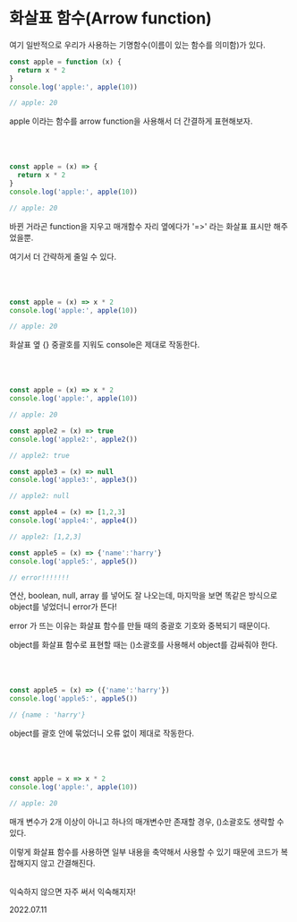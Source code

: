 # 화살표 함수(Arrow function)

여기 일반적으로 우리가 사용하는 기명함수(이름이 있는 함수를 의미함)가 있다.
```js
const apple = function (x) {
  return x * 2
}
console.log('apple:', apple(10))

// apple: 20
```

apple 이라는 함수를 arrow function을 사용해서 더 간결하게 표현해보자.<br/><br/><br/><br/>

```js
const apple = (x) => {
  return x * 2
}
console.log('apple:', apple(10))

// apple: 20
```
바뀐 거라곤 function을 지우고 매개함수 자리 옆에다가 '=>' 라는 화살표 표시만 해주었을뿐.

여기서 더 간략하게 줄일 수 있다.<br/><br/><br/><br/>

 
```js
const apple = (x) => x * 2
console.log('apple:', apple(10))

// apple: 20
```
화살표 옆 {} 중괄호를 지워도 console은 제대로 작동한다.<br/><br/><br/><br/>

```js
const apple = (x) => x * 2
console.log('apple:', apple(10))

// apple: 20

const apple2 = (x) => true
console.log('apple2:', apple2())

// apple2: true

const apple3 = (x) => null
console.log('apple3:', apple3())

// apple2: null

const apple4 = (x) => [1,2,3]
console.log('apple4:', apple4())

// apple2: [1,2,3]

const apple5 = (x) => {'name':'harry'}
console.log('apple5:', apple5())

// error!!!!!!!
```
연산, boolean, null, array 를 넣어도 잘 나오는데, 마지막을 보면 똑같은 방식으로 object를 넣었더니 error가 뜬다!

error 가 뜨는 이유는 화살표 함수를 만들 때의 중괄호 기호와 중복되기 때문이다.

object를 화살표 함수로 표현할 때는 ()소괄호를 사용해서 object를 감싸줘야 한다.<br/><br/><br/><br/>
 
```js
const apple5 = (x) => ({'name':'harry'})
console.log('apple5:', apple5())

// {name : 'harry'}
```
object를 괄호 안에 묶었더니 오류 없이 제대로 작동한다.<br/><br/><br/><br/>

```js
const apple = x => x * 2
console.log('apple:', apple(10))

// apple: 20
```
매개 변수가 2개 이상이 아니고 하나의 매개변수만 존재할 경우, ()소괄호도 생략할 수 있다.

이렇게 화살표 함수를 사용하면 일부 내용을 축약해서 사용할 수 있기 때문에 코드가 복잡해지지 않고 간결해진다.<br/><br/>

익숙하지 않으면 자주 써서 익숙해지자!

2022.07.11